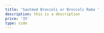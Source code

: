 ```yaml
---
title: 'Sautéed Broccoli or Broccoli Rabe '
description: this is a description
price: '35'
type: side
---
```


